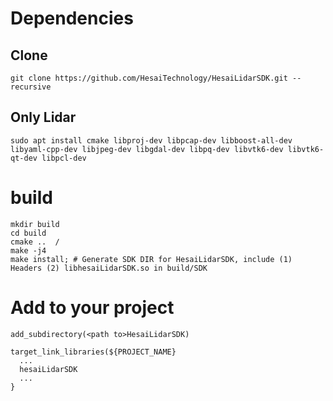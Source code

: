 # Dependencies
## Clone
```
git clone https://github.com/HesaiTechnology/HesaiLidarSDK.git --recursive
```

## Only Lidar
```
sudo apt install cmake libproj-dev libpcap-dev libboost-all-dev libyaml-cpp-dev libjpeg-dev libgdal-dev libpq-dev libvtk6-dev libvtk6-qt-dev libpcl-dev 
```

# build
```
mkdir build
cd build 
cmake ..  /
make -j4
make install; # Generate SDK DIR for HesaiLidarSDK, include (1) Headers (2) libhesaiLidarSDK.so in build/SDK
```

# Add to your project
```
add_subdirectory(<path to>HesaiLidarSDK)

target_link_libraries(${PROJECT_NAME}
  ...
  hesaiLidarSDK
  ...
}

```
